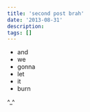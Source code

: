 ```yaml
---
title: 'second post brah'
date: '2013-08-31'
description:
tags: []
---
```



- and 
- we 
- gonna 
- let 
- it
- burn 


^_^